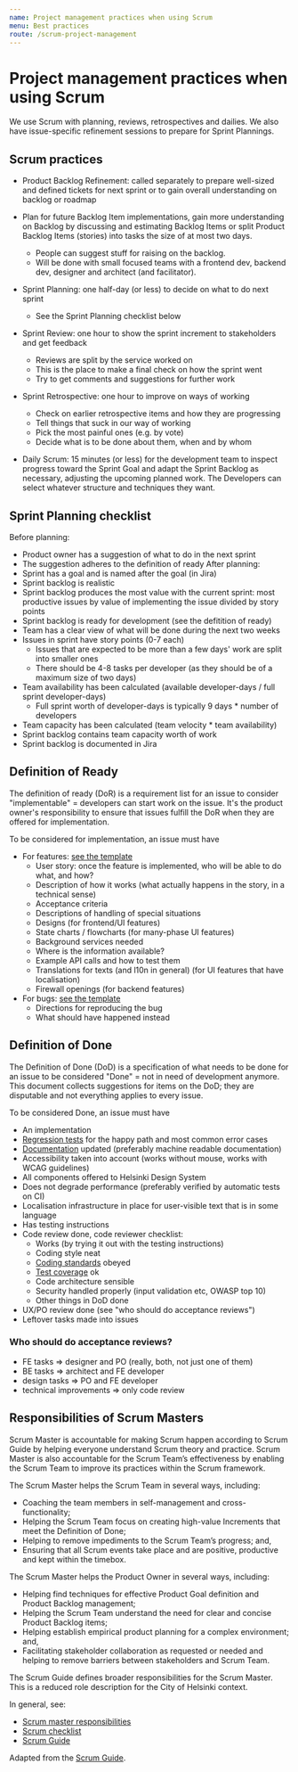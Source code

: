 ```yaml
---
name: Project management practices when using Scrum
menu: Best practices
route: /scrum-project-management
---
```


# Project management practices when using Scrum

We use Scrum with planning, reviews, retrospectives and dailies.  We also have
issue-specific refinement sessions to prepare for Sprint Plannings.

## Scrum practices

* Product Backlog Refinement: called separately to prepare well-sized and defined tickets for next sprint or to gain overall understanding on backlog or roadmap 

* Plan for future Backlog Item implementations, gain more understanding on Backlog by discussing and estimating Backlog Items or split Product Backlog Items (stories) into tasks the size of at most two days.
  * People can suggest stuff for raising on the backlog.
  * Will be done with small focused teams with a frontend dev, backend dev, designer and architect (and facilitator).
* Sprint Planning: one half-day (or less) to decide on what to do next sprint
  * See the Sprint Planning checklist below
* Sprint Review: one hour to show the sprint increment to stakeholders and get feedback
  * Reviews are split by the service worked on
  * This is the place to make a final check on how the sprint went
  * Try to get comments and suggestions for further work
* Sprint Retrospective: one hour to improve on ways of working
  * Check on earlier retrospective items and how they are progressing
  * Tell things that suck in our way of working
  * Pick the most painful ones (e.g. by vote)
  * Decide what is to be done about them, when and by whom
 * Daily Scrum: 15 minutes (or less) for the development team to inspect progress toward the Sprint Goal and adapt the Sprint Backlog as necessary, adjusting the upcoming planned work. The Developers can select whatever structure and techniques they want.

## Sprint Planning checklist

Before planning:
  * Product owner has a suggestion of what to do in the next sprint
  * The suggestion adheres to the definition of ready
After planning:
  * Sprint has a goal and is named after the goal (in Jira)
  * Sprint backlog is realistic
  * Sprint backlog produces the most value with the current sprint: most productive issues by value of implementing the issue divided by story points
  * Sprint backlog is ready for development (see the defitition of ready)
  * Team has a clear view of what will be done during the next two weeks
  * Issues in sprint have story points (0-7 each)
    * Issues that are expected to be more than a few days' work are split into smaller ones
    * There should be 4-8 tasks per developer (as they should be of a maximum size of two days)
  * Team availability has been calculated (available developer-days / full sprint developer-days)
    * Full sprint worth of developer-days is typically 9 days * number of developers
  * Team capacity has been calculated (team velocity * team availability)
  * Sprint backlog contains team capacity worth of work
  * Sprint backlog is documented in Jira

## Definition of Ready

The definition of ready (DoR) is a requirement list for an issue to consider "implementable" = developers can start work on the issue. It's the product owner's responsibility to ensure that issues fulfill the DoR when they are offered for implementation.

To be considered for implementation, an issue must have

  * For features: [see the template](https://helsinkisolutionoffice.atlassian.net/browse/KUVA-358)
    * User story: once the feature is implemented, who will be able to do what, and how?
    * Description of how it works (what actually happens in the story, in a technical sense)
    * Acceptance criteria
    * Descriptions of handling of special situations
    * Designs (for frontend/UI features)
    * State charts / flowcharts (for many-phase UI features)
    * Background services needed
    * Where is the information available?
    * Example API calls and how to test them
    * Translations for texts (and l10n in general) (for UI features that have localisation)
    * Firewall openings (for backend features)
  * For bugs:  [see the template](https://helsinkisolutionoffice.atlassian.net/browse/KUVA-359)
    * Directions for reproducing the bug
    * What should have happened instead

## Definition of Done

The Definition of Done (DoD) is a specification of what needs to be done for an issue to be considered "Done" = not in need of development anymore. This document collects suggestions for items on the DoD; they are disputable and not everything applies to every issue.

To be considered Done, an issue must have

  * An implementation
  * [Regression tests](./testing-requirements) for the happy path and most common error cases
  * [Documentation](./documentation) updated (preferably machine readable documentation)
  * Accessibility taken into account (works without mouse, works with WCAG guidelines)
  * All components offered to Helsinki Design System
  * Does not degrade performance (preferably verified by automatic tests on CI)
  * Localisation infrastructure in place for user-visible text that is in some language
  * Has testing instructions
  * Code review done, code reviewer checklist:
    * Works (by trying it out with the testing instructions)
    * Coding style neat
    * [Coding standards](./coding-standards) obeyed
    * [Test coverage](./testing-requirements) ok
    * Code architecture sensible
    * Security handled properly (input validation etc, OWASP top 10)
    * Other things in DoD done
  * UX/PO review done (see "who should do acceptance reviews")
  * Leftover tasks made into issues

### Who should do acceptance reviews?

  * FE tasks => designer and PO (really, both, not just one of them)
  * BE tasks => architect and FE developer
  * design tasks => PO and FE developer
  * technical improvements => only code review

## Responsibilities of Scrum Masters

Scrum Master is accountable for making Scrum happen according to Scrum Guide by helping everyone understand Scrum theory and practice. Scrum Master is also accountable for the Scrum Team’s effectiveness by enabling the Scrum Team to improve its practices within the Scrum framework. 

The Scrum Master helps the Scrum Team in several ways, including: 
* Coaching the team members in self-management and cross-functionality; 
* Helping the Scrum Team focus on creating high-value Increments that meet the Definition of Done; 
* Helping to remove impediments to the Scrum Team’s progress; and, 
* Ensuring that all Scrum events take place and are positive, productive and kept within the timebox. 

The Scrum Master helps the Product Owner in several ways, including: 
* Helping find techniques for effective Product Goal definition and Product Backlog management; 
* Helping the Scrum Team understand the need for clear and concise Product Backlog items; 
* Helping establish empirical product planning for a complex environment; and, 
* Facilitating stakeholder collaboration as requested or needed and helping to remove barriers between stakeholders and Scrum Team. 

The Scrum Guide defines broader responsibilities for the Scrum Master. This is a reduced role description for the City of Helsinki context. 

In general, see:
  * [Scrum master responsibilities](https://scrummasterchecklist.org/pdf/ScrumMaster_Checklist_12_unbranded.pdf)
  * [Scrum checklist](https://www.crisp.se/wp-content/uploads/2012/05/Scrum-checklist.pdf)
  * [Scrum Guide](https://scrumguides.org/scrum-guide.html)

Adapted from the [Scrum Guide](https://scrumguides.org/scrum-guide.html).
